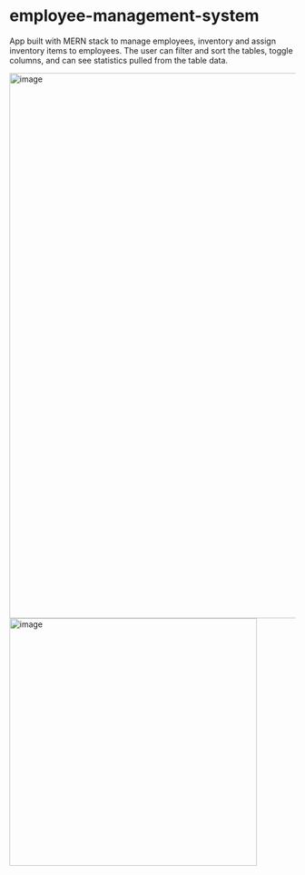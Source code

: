 # employee-management-system

App built with MERN stack to manage employees, inventory and assign inventory items to employees. The user can filter and sort the tables, toggle columns, and can see statistics pulled from the table data.

<img width="960" alt="image" src="https://github.com/Geri306/employee-management-system/assets/107036298/a2b84df8-a72e-43dd-9142-828b0f72c16d">

<img width="436" alt="image" src="https://github.com/Geri306/employee-management-system/assets/107036298/6f5c97b6-3ba2-4f13-b970-6ecb50480c25">

